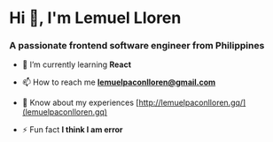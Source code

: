 <h1 align="left">Hi 👋, I'm Lemuel Lloren</h1>
<h3 align="left">A passionate frontend software engineer from Philippines</h3>

- 🌱 I’m currently learning **React**

- 📫 How to reach me **lemuelpaconlloren@gmail.com**

- 📄 Know about my experiences [http://lemuelpaconlloren.gq/](lemuelpaconlloren.gq)

- ⚡ Fun fact **I think I am error**
